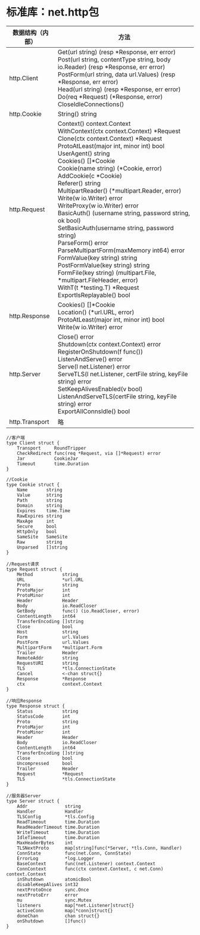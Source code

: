 # 标准库：net.http包

| 数据结构（内部） | 方法 |
| --- | --- |
| http.Client | Get(url string) (resp *Response, err error) <br> Post(url string, contentType string, body io.Reader) (resp *Response, err error) <br> PostForm(url string, data url.Values) (resp *Response, err error) <br> Head(url string) (resp *Response, err error) <br> Do(req *Request) (*Response, error) <br> CloseIdleConnections() <br> |
| http.Cookie | String() string | 
| http.Request | Context() context.Context <br> WithContext(ctx context.Context) *Request <br> Clone(ctx context.Context) *Request  <br> ProtoAtLeast(major int, minor int) bool  <br> UserAgent() string  <br> Cookies() []*Cookie  <br> Cookie(name string) (*Cookie, error)  <br> AddCookie(c *Cookie)  <br> Referer() string  <br> MultipartReader() (*multipart.Reader, error)  <br> Write(w io.Writer) error  <br> WriteProxy(w io.Writer) error  <br> BasicAuth() (username string, password string, ok bool)  <br> SetBasicAuth(username string, password string)  <br> ParseForm() error <br> ParseMultipartForm(maxMemory int64) error  <br> FormValue(key string) string <br> PostFormValue(key string) string <br> FormFile(key string) (multipart.File, *multipart.FileHeader, error) <br> WithT(t *testing.T) *Request <br> ExportIsReplayable() bool |
| http.Response | Cookies() []*Cookie <br> Location() (*url.URL, error) <br> ProtoAtLeast(major int, minor int) bool <br> Write(w io.Writer) error |
| http.Server | Close() error <br> Shutdown(ctx context.Context) error <br> RegisterOnShutdown(f func()) <br> ListenAndServe() error <br> Serve(l net.Listener) error <br> ServeTLS(l net.Listener, certFile string, keyFile string) error <br> SetKeepAlivesEnabled(v bool) <br> ListenAndServeTLS(certFile string, keyFile string) error <br> ExportAllConnsIdle() bool | 
| http.Transport | 略 |

```gotemplate
//客户端
type Client struct {
    Transport     RoundTripper
    CheckRedirect func(req *Request, via []*Request) error
    Jar           CookieJar
    Timeout       time.Duration
}

//Cookie
type Cookie struct {
    Name       string
    Value      string
    Path       string
    Domain     string
    Expires    time.Time
    RawExpires string
    MaxAge     int
    Secure     bool
    HttpOnly   bool
    SameSite   SameSite
    Raw        string
    Unparsed   []string
}

//Request请求
type Request struct {
    Method           string
    URL              *url.URL
    Proto            string
    ProtoMajor       int
    ProtoMinor       int
    Header           Header
    Body             io.ReadCloser
    GetBody          func() (io.ReadCloser, error)
    ContentLength    int64
    TransferEncoding []string
    Close            bool
    Host             string
    Form             url.Values
    PostForm         url.Values
    MultipartForm    *multipart.Form
    Trailer          Header
    RemoteAddr       string
    RequestURI       string
    TLS              *tls.ConnectionState
    Cancel           <-chan struct{}
    Response         *Response
    ctx              context.Context
}

//响应Response
type Response struct {
    Status           string
    StatusCode       int
    Proto            string
    ProtoMajor       int
    ProtoMinor       int
    Header           Header
    Body             io.ReadCloser
    ContentLength    int64
    TransferEncoding []string
    Close            bool
    Uncompressed     bool
    Trailer          Header
    Request          *Request
    TLS              *tls.ConnectionState
}

//服务器Server
type Server struct {
    Addr              string
    Handler           Handler
    TLSConfig         *tls.Config
    ReadTimeout       time.Duration
    ReadHeaderTimeout time.Duration
    WriteTimeout      time.Duration
    IdleTimeout       time.Duration
    MaxHeaderBytes    int
    TLSNextProto      map[string]func(*Server, *tls.Conn, Handler)
    ConnState         func(net.Conn, ConnState)
    ErrorLog          *log.Logger
    BaseContext       func(net.Listener) context.Context
    ConnContext       func(ctx context.Context, c net.Conn) context.Context
    inShutdown        atomicBool
    disableKeepAlives int32
    nextProtoOnce     sync.Once
    nextProtoErr      error
    mu                sync.Mutex
    listeners         map[*net.Listener]struct{}
    activeConn        map[*conn]struct{}
    doneChan          chan struct{}
    onShutdown        []func()
}
```